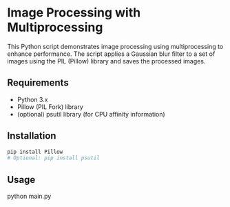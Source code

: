 # Image Processing with Multiprocessing

This Python script demonstrates image processing using multiprocessing to enhance performance. The script applies a Gaussian blur filter to a set of images using the PIL (Pillow) library and saves the processed images.

## Requirements

- Python 3.x
- Pillow (PIL Fork) library
- (optional) psutil library (for CPU affinity information)

## Installation

```bash
pip install Pillow
# Optional: pip install psutil
```
## Usage
python main.py


